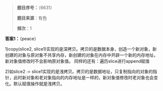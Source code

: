 > **题目序号：**（6631）
>
> **题目来源**：有色
>
> **频次**：1

**答案1：**（peace）

1)copy(slice2, slice1)实现的是深拷贝。拷贝的是数据本身，创造一个新对象，新创建的对象与原对象不共享内存，新创建的对象在内存中开辟一个新的内存地址，新对象值修改时不会影响原对象值。
同样的还有：遍历slice进行append赋值

2)如slice2 := slice1实现的是浅拷贝。拷贝的是数据地址，只复制指向的对象的指针，此时新对象和老对象指向的内存地址是一样的，新对象值修改时老对象也会变化。默认赋值操作就是浅拷贝。